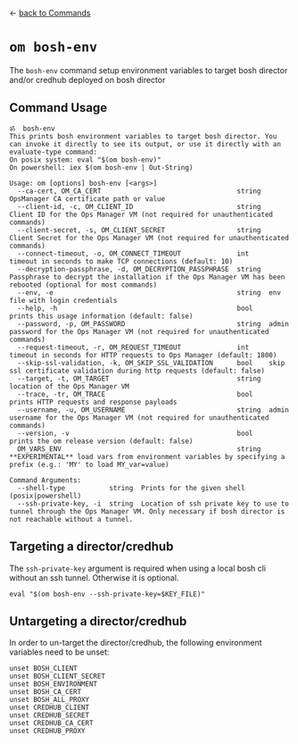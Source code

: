 <!--- This file is autogenerated from the files in docsgenerator/templates/bosh-env --->
&larr; [back to Commands](../README.md)

# `om bosh-env`

The `bosh-env` command setup environment variables to target bosh director and/or credhub deployed on bosh director

## Command Usage
```
ॐ  bosh-env
This prints bosh environment variables to target bosh director. You can invoke it directly to see its output, or use it directly with an evaluate-type command:
On posix system: eval "$(om bosh-env)"
On powershell: iex $(om bosh-env | Out-String)

Usage: om [options] bosh-env [<args>]
  --ca-cert, OM_CA_CERT                                  string  OpsManager CA certificate path or value
  --client-id, -c, OM_CLIENT_ID                          string  Client ID for the Ops Manager VM (not required for unauthenticated commands)
  --client-secret, -s, OM_CLIENT_SECRET                  string  Client Secret for the Ops Manager VM (not required for unauthenticated commands)
  --connect-timeout, -o, OM_CONNECT_TIMEOUT              int     timeout in seconds to make TCP connections (default: 10)
  --decryption-passphrase, -d, OM_DECRYPTION_PASSPHRASE  string  Passphrase to decrypt the installation if the Ops Manager VM has been rebooted (optional for most commands)
  --env, -e                                              string  env file with login credentials
  --help, -h                                             bool    prints this usage information (default: false)
  --password, -p, OM_PASSWORD                            string  admin password for the Ops Manager VM (not required for unauthenticated commands)
  --request-timeout, -r, OM_REQUEST_TIMEOUT              int     timeout in seconds for HTTP requests to Ops Manager (default: 1800)
  --skip-ssl-validation, -k, OM_SKIP_SSL_VALIDATION      bool    skip ssl certificate validation during http requests (default: false)
  --target, -t, OM_TARGET                                string  location of the Ops Manager VM
  --trace, -tr, OM_TRACE                                 bool    prints HTTP requests and response payloads
  --username, -u, OM_USERNAME                            string  admin username for the Ops Manager VM (not required for unauthenticated commands)
  --version, -v                                          bool    prints the om release version (default: false)
  OM_VARS_ENV                                            string  **EXPERIMENTAL** load vars from environment variables by specifying a prefix (e.g.: 'MY' to load MY_var=value)

Command Arguments:
  --shell-type           string  Prints for the given shell (posix|powershell)
  --ssh-private-key, -i  string  Location of ssh private key to use to tunnel through the Ops Manager VM. Only necessary if bosh director is not reachable without a tunnel.

```

## Targeting a director/credhub
The `ssh-private-key` argument is required
when using a local bosh cli without an ssh tunnel.
Otherwise it is optional.

```
eval "$(om bosh-env --ssh-private-key=$KEY_FILE)"
```

## Untargeting a director/credhub
In order to un-target the director/credhub,
the following environment variables need to be unset:

```
unset BOSH_CLIENT
unset BOSH_CLIENT_SECRET
unset BOSH_ENVIRONMENT
unset BOSH_CA_CERT
unset BOSH_ALL_PROXY
unset CREDHUB_CLIENT
unset CREDHUB_SECRET
unset CREDHUB_CA_CERT
unset CREDHUB_PROXY
```